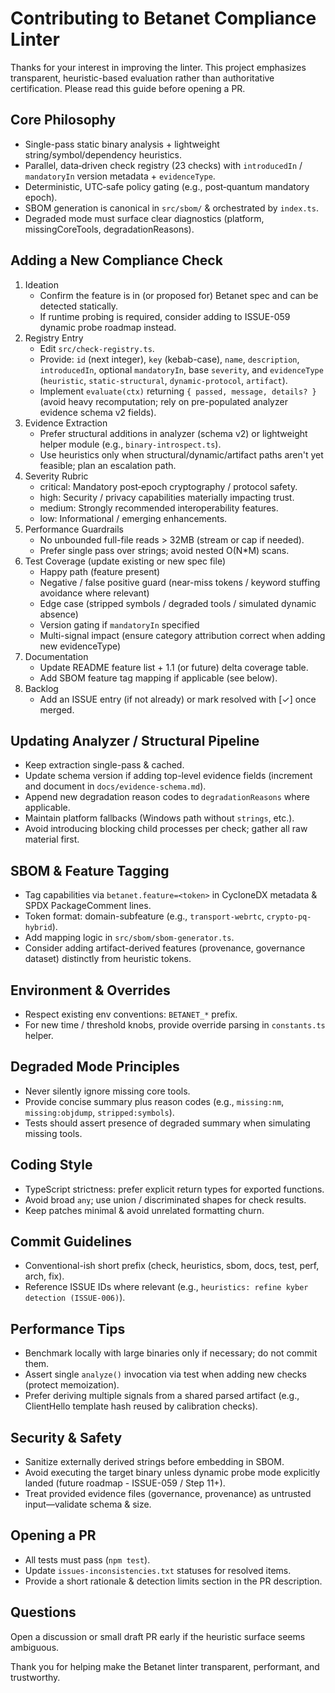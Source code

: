 # Contributing to Betanet Compliance Linter

Thanks for your interest in improving the linter. This project emphasizes transparent, heuristic-based evaluation rather than authoritative certification. Please read this guide before opening a PR.

## Core Philosophy
- Single-pass static binary analysis + lightweight string/symbol/dependency heuristics.
- Parallel, data‑driven check registry (23 checks) with `introducedIn` / `mandatoryIn` version metadata + `evidenceType`.
- Deterministic, UTC‑safe policy gating (e.g., post‑quantum mandatory epoch).
- SBOM generation is canonical in `src/sbom/` & orchestrated by `index.ts`.
- Degraded mode must surface clear diagnostics (platform, missingCoreTools, degradationReasons).

## Adding a New Compliance Check
1. Ideation
   - Confirm the feature is in (or proposed for) Betanet spec and can be detected statically.
   - If runtime probing is required, consider adding to ISSUE-059 dynamic probe roadmap instead.
2. Registry Entry
   - Edit `src/check-registry.ts`.
   - Provide: `id` (next integer), `key` (kebab-case), `name`, `description`, `introducedIn`, optional `mandatoryIn`, base `severity`, and `evidenceType` (`heuristic`, `static-structural`, `dynamic-protocol`, `artifact`).
   - Implement `evaluate(ctx)` returning `{ passed, message, details? }` (avoid heavy recomputation; rely on pre-populated analyzer evidence schema v2 fields).
3. Evidence Extraction
   - Prefer structural additions in analyzer (schema v2) or lightweight helper module (e.g., `binary-introspect.ts`).
   - Use heuristics only when structural/dynamic/artifact paths aren't yet feasible; plan an escalation path.
4. Severity Rubric
   - critical: Mandatory post‑epoch cryptography / protocol safety.
   - high: Security / privacy capabilities materially impacting trust.
   - medium: Strongly recommended interoperability features.
   - low: Informational / emerging enhancements.
5. Performance Guardrails
   - No unbounded full-file reads > 32MB (stream or cap if needed).
   - Prefer single pass over strings; avoid nested O(N*M) scans.
6. Test Coverage (update existing or new spec file)
   - Happy path (feature present)
   - Negative / false positive guard (near-miss tokens / keyword stuffing avoidance where relevant)
   - Edge case (stripped symbols / degraded tools / simulated dynamic absence)
   - Version gating if `mandatoryIn` specified
   - Multi-signal impact (ensure category attribution correct when adding new evidenceType)
7. Documentation
   - Update README feature list + 1.1 (or future) delta coverage table.
   - Add SBOM feature tag mapping if applicable (see below).
8. Backlog
   - Add an ISSUE entry (if not already) or mark resolved with [✓] once merged.

## Updating Analyzer / Structural Pipeline
- Keep extraction single-pass & cached.
- Update schema version if adding top-level evidence fields (increment and document in `docs/evidence-schema.md`).
- Append new degradation reason codes to `degradationReasons` where applicable.
- Maintain platform fallbacks (Windows path without `strings`, etc.).
- Avoid introducing blocking child processes per check; gather all raw material first.

## SBOM & Feature Tagging
- Tag capabilities via `betanet.feature=<token>` in CycloneDX metadata & SPDX PackageComment lines.
- Token format: domain-subfeature (e.g., `transport-webrtc`, `crypto-pq-hybrid`).
- Add mapping logic in `src/sbom/sbom-generator.ts`.
- Consider adding artifact-derived features (provenance, governance dataset) distinctly from heuristic tokens.

## Environment & Overrides
- Respect existing env conventions: `BETANET_*` prefix.
- For new time / threshold knobs, provide override parsing in `constants.ts` helper.

## Degraded Mode Principles
- Never silently ignore missing core tools.
- Provide concise summary plus reason codes (e.g., `missing:nm`, `missing:objdump`, `stripped:symbols`).
- Tests should assert presence of degraded summary when simulating missing tools.

## Coding Style
- TypeScript strictness: prefer explicit return types for exported functions.
- Avoid broad `any`; use union / discriminated shapes for check results.
- Keep patches minimal & avoid unrelated formatting churn.

## Commit Guidelines
- Conventional-ish short prefix (check, heuristics, sbom, docs, test, perf, arch, fix).
- Reference ISSUE IDs where relevant (e.g., `heuristics: refine kyber detection (ISSUE-006)`).

## Performance Tips
- Benchmark locally with large binaries only if necessary; do not commit them.
- Assert single `analyze()` invocation via test when adding new checks (protect memoization).
- Prefer deriving multiple signals from a shared parsed artifact (e.g., ClientHello template hash reused by calibration checks).

## Security & Safety
- Sanitize externally derived strings before embedding in SBOM.
- Avoid executing the target binary unless dynamic probe mode explicitly landed (future roadmap - ISSUE-059 / Step 11+).
- Treat provided evidence files (governance, provenance) as untrusted input—validate schema & size.

## Opening a PR
- All tests must pass (`npm test`).
- Update `issues-inconsistencies.txt` statuses for resolved items.
- Provide a short rationale & detection limits section in the PR description.

## Questions
Open a discussion or small draft PR early if the heuristic surface seems ambiguous.

Thank you for helping make the Betanet linter transparent, performant, and trustworthy.
